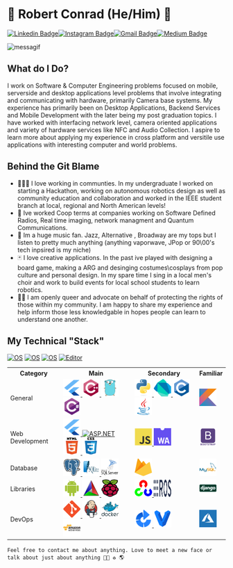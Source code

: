 <!-- Inspired by @sakshamtaneja21 , @br3ndonland -->


# 👨 Robert Conrad (He/Him) 🎺
[![Linkedin Badge](https://img.shields.io/badge/-PirateRoberts98-blue?style=flat-square&logo=Linkedin&logoColor=white&link=https://www.linkedin.com/in/PirateRoberts98/)](https://www.linkedin.com/in/PirateRoberts98/)[![Instagram Badge](https://img.shields.io/badge/-PirateRoberts98-3f729b?style=flat-square&logo=Instagram&logoColor=white&link=https://www.instagram.com/PirateRoberts98/)](https://www.instagram.com/PirateRoberts98/)[![Gmail Badge](https://img.shields.io/badge/-robert.conrad@ieee.org-c14438?style=flat-square&logo=Gmail&logoColor=white&link=mailto:robert.conrad@ieee.org)](mailto:robert.conrad@ieee.org)[![Medium Badge](https://img.shields.io/badge/-PirateRoberts98-blue?style=flat-square&logo=Medium&logoColor=white&link=https://www.medium.com/PirateRoberts98/)](https://medium.com/@PirateRoberts98)

<!-- Twitter (Exists but not something I am focusing on in the current time -->
<!-- #![Twitter Badge](https://img.shields.io/badge/-@PirateRoberts98-1ca0f1?style=flat-square&labelColor=1ca0f1&logo=twitter&logoColor=white&link=https://twitter.com/PirateRoberts98)](https://twitter.com/PirateRoberts98) -->

<!-- Insert Gif Header Here: https://msgif.net/ -->
![messagif](https://user-images.githubusercontent.com/25108051/221100378-818f09a3-b79a-46ed-9dc5-9d3bae0d1d42.gif)

## What do I Do?

I work on Software & Computer Engineering problems focused on mobile, serverside and desktop applications level problems that involve integrating and communicating with hardware, primarily Camera base systems. My experience has primarily been on Desktop Applications, Backend Services and Mobile Development with the later being my post graduation topics. I have worked with interfacing network level, camera oriented applications and variety of hardware services like NFC and Audio Collection. I aspire to learn more about applying my experience in cross platform and versitile use applications with interesting computer and world problems.
 
## Behind the Git Blame 
 

- 👨‍👩‍👦 I love working in communties. In my undergraduate I worked on starting a Hackathon, working on autonomous robotics design as well as community education and collaboration and worked in the IEEE student branch at local, regional and North American levels! 
- 🤖 Ive worked Coop terms at companies working on Software Defined Radios, Real time imaging, network managment and Quantum Communications. 
- 🎺 Im a huge music fan. Jazz, Alternative , Broadway are my tops but I listen to pretty much anything (anything vaporwave, JPop or 90\00's tech inpsired is my niche)
- 🃏 I love creative applications. In the past ive played with designing a board game, making a ARG and desinging costumes\cosplays from pop culture and personal design. In my spare time I sing in a local men's choir and work to build events for local school students to learn robotics.
- 🏳‍🌈 I am openly queer and advocate on behalf of protecting the rights of those within my community. I am happy to share my experience and help inform those less knowledgable in hopes people can learn to understand one another.

## My Technical "Stack"
[![OS](https://img.shields.io/badge/OS-Linux-informational?style=flat-square&logo=linux&logoColor=white)](https://en.wikipedia.org/wiki/Linux)
[![OS](https://img.shields.io/badge/OS-Windows-informational?style=flat-square&logo=windows&logoColor=white)](https://en.wikipedia.org/wiki/Microsoft_Windows)
[![OS](https://img.shields.io/badge/OS-MacOS-informational?style=flat-square&logo=apple&logoColor=white)](https://developer.apple.com/)
[![Editor](https://img.shields.io/badge/Editor-VSCode-blue?style=flat-square&logo=visual-studio-code&logoColor=white)](https://code.visualstudio.com/)
<!-- [![Dotfiles](https://img.shields.io/badge/Setup_-Dotfiles-blue?style=flat-square&logo=when-i-work&logoColor=white)](https://github.com/PirateRoberts98/dotfiles) -->


<table>
    <tr>
        <th>Category</th>
        <th>Main</th>
        <th>Secondary</th>
        <th>Familiar</th>
    </tr>
    <tr>
        <td>General</td>
        <td>
            <a href="https://flutter.dev" target="_blank"> <img src="images\language\flutter.svg"  alt="flutter" width="40" height="40"/> </a>
            <a href="https://en.wikipedia.org/wiki/C%2B%2B" target="_blank"> <img src="images\language\cpp.svg"  alt="cpp" width="40" height="40"/> </a>
            <a href="https://golang.org/" target="_blank"> <img src="images\language\golang.svg"  alt="golang" width="40" height="40"/> </a> 
            <a href="https://docs.microsoft.com/en-us/dotnet/csharp/programming-guide/" target="_blank"> <img src="images\language\csharp.svg"  alt="csharp" width="40" height="40"/> </a>
        </td>
        <td>
           <a href="https://www.python.org/" target="_blank"> <img src="images\language\python.svg"  alt="python" width="40" height="40"/> </a> 
            <a href="https://dart.dev" target="_blank"> <img src="images\language\dart.svg"  alt="dart" width="40" height="40"/> </a>
            <a href="https://en.wikipedia.org/wiki/C_(programming_language)" target="_blank"> <img src="images\language\c.svg"  alt="c" width="40" height="40"/> </a>
            <a href="https://en.wikipedia.org/wiki/Java_(programming_language)" target="_blank"> <img src="images\language\java.svg"  alt="java" width="40" height="40"/> </a>  
        </td>
        <td>
            <a href="https://kotlinlang.org/" target="_blank"> <img src="images\language\kotlin.svg"  alt="kotlin" width="40" height="40"/> </a> 
            <!-- <a href="https://www.rust-lang.org/" target="_blank"> <img src="images\language\rust.svg"  alt="rust" width="40" height="40"/> </a>  -->
        </td>
    </tr> 
    <tr>
        <td> Web Development</td>
        <td>
                    <a href="https://flutter.dev" target="_blank"> <img src="images\language\flutter.svg"  alt="flutter" width="40" height="40"/> </a>
                    <a href="https://dotnet.microsoft.com/en-us/apps/aspnet" target="_blank"> <img src="https://www.simplilearn.com/ice9/free_resources_article_thumb/ASP.NET_logo.jpg"  alt="ASP.NET" width="40" height="40"/> </a>
                                <a href="https://developer.mozilla.org/en-US/docs/Web/Guide/HTML/HTML5" target="_blank"> <img src="images\language\html5.svg"  alt="html5" width="40" height="40"/> </a> 
                                            <a href="https://developer.mozilla.org/en-US/docs/Archive/CSS3" target="_blank"> <img src="images\language\css3.svg"  alt="css3" width="40" height="40"/> </a>
        </td>
        <td>
            <a href="https://developer.mozilla.org/en-US/docs/Web/JavaScript" target="_blank"> <img src="images\language\javascript.svg"  alt="javascript" width="40" height="40"/> </a> 
            <a href="https://webassembly.org/" target="_blank"> <img src="images\frameworks\wasm.png"  alt="wasm" width="40" height="40"/> </a> 
        </td>
        <td>
            <a href="https://getbootstrap.com/" target="_blank"> <img src="images\frameworks\bootstrap.svg"  alt="bootstrap" width="40" height="40"/> </a> 
        </td>
  </tr>
      <tr>
    <td>Database</td>
    <td>
        <a href="https://www.postgresql.org/" target="_blank"> <img src="images\database\postgresql.svg"  alt="postgresql" width="40" height="40"/> </a>
                <a href="https://www.sqlite.org/" target="_blank"> <img src="images\database\sqlite.png"  alt="sqlite" width="40" height="40"/> </a>
                                <a href="https://www.microsoft.com/en-ca/sql-server" target="_blank"> <img src="images\database\microsoftsql.png"  alt="sql server" width="40" height="40"/> </a>
        <!-- <a href="https://www.mongodb.com/3" target="_blank"> <img src="images\database\mongoDB.svg"  alt="mongodb" width="40" height="40"/> </a> -->
    </td>
    <td>
        <a href="https://firebase.google.com/" target="_blank"> <img src="images\database\firebase.png"  alt="firebase" width="40" height="40"/> </a>      
    </td>
    <td>
        <a href="https://www.mysql.com/" target="_blank"> <img src="images\database\mysql.svg"  alt="mysql" width="40" height="40"/> </a>
    </td>
  </tr>
  <tr>
    <td>Libraries</td>
    <td>
        <a href="https://developer.android.com/" target="_blank"> <img src="images\frameworks\android.svg"  alt="android" width="40" height="40"/> </a>
        <a href="https://cmake.org/" target="_blank"> <img src="images\frameworks\cmake.png"  alt="cmake" width="40" height="40"/> </a>
        <a href="https://www.raspberrypi.org/" target="_blank"> <img src="images\frameworks\pi.png"  alt="pi" width="40" height="40"/> </a>
    </td>
    <td>
        <a href="https://opencv.org/" target="_blank"> <img src="images\frameworks\opencv.svg"  alt="opencv" width="40" height="40"/> </a> 
                <a href="https://www.ros.org/" target="_blank"> <img src="images\frameworks\ros.svg"  alt="ros" width="40" height="40"/> </a>
    </td>
    <td>
        <a href="https://www.djangoproject.com/" target="_blank"> <img src="images\language\django.svg"  alt="django" width="40" height="40"/> </a>
        <!-- <a href="https://kafka.apache.org/" target="_blank"> <img src="images\frameworks\kafka.svg"  alt="kafka" width="40" height="40"/> </a>  -->
    </td>
  </tr>
    <tr>
    <td>DevOps</td>
    <td>
        <a href="https://git-scm.com/" target="_blank"> <img src="images\tools\git.svg"  alt="git" width="40" height="40"/>  </a>
        <a href="https://www.jenkins.io/" target="_blank"> <img src="images\devops\jenkins.svg"  alt="jenkins" width="40" height="40"/> </a> 
        <a href="https://www.docker.com/" target="_blank"> <img src="images\devops\docker.svg"  alt="docker" width="40" height="40"/> </a> 
                <a href="https://aws.amazon.com/" target="_blank"> <img src="images\devops\aws.svg"  alt="aws" width="40" height="40"/> </a>
    </td>
    <td>
        <a href="https://www.atlassian.com/software/bamboo" target="_blank"> <img src="images\devops\bamboo.png"  alt="bamboo" width="40" height="40"/> </a>
        <a href="https://www.vagrantup.com/" target="_blank"> <img src="images\devops\vagrant.svg"  alt="vagrant" width="40" height="40"/> </a>  
    </td>
    <td>
        <a href="https://azure.microsoft.com/en-ca/" target="_blank"> <img src="images\devops\azure.jpg"  alt="azure" width="40" height="40"/> </a>  
    </td>
  </tr>
</table>

       

<!-- Future Learn Items
<a href="https://cassandra.apache.org/" target="_blank"> <img src="images\database\cassandra.png"  alt="cassandra" width="40" height="40"/> </a> 
<a href="https://redis.io/" target="_blank"> <img src="images\database\redis.svg"  alt="redis" width="40" height="40"/> </a> 
<a href="https://unity.com/" target="_blank"> <img src="images\frameworks\unity.svg"  alt="unity" width="40" height="40"/> </a> 
<a href="https://www.arduino.cc/" target="_blank"> <img src="images\frameworks\arduino.svg"  alt="arduino" width="40" height="40"/> </a> 
<a href="https://www.electronjs.org/" target="_blank"> <img src="images\frameworks\electron.svg"  alt="electron" width="40" height="40"/> </a> 
<a href="https://www.openscad.org/" target="_blank"> <img src="images\frameworks\OpensCAD.png"  alt="OpensCAD" width="40" height="40"/> </a>
<a href="https://webpack.js.org/" target="_blank"> <img src="images\frameworks\webpack.svg"  alt="webpack" width="40" height="40"/> </a>  
<a href="https://www.typescriptlang.org/" target="_blank"> <img src="images\language\typescript.svg"  alt="typescript" width="40" height="40"/> </a> 
<a href="https://racket-lang.org/" target="_blank"> <img src="images\language\racket.svg"  alt="racket" width="40" height="40"/> </a> 
<a href="https://sass-lang.com/" target="_blank"> <img src="images\language\sass.svg"  alt="sass" width="40" height="40"/> </a> 
<a href="http://lesscss.org/" target="_blank"> <img src="images\language\less.svg"  alt="less" width="40" height="40"/> </a> 
<a href="https://nodejs.org/en/" target="_blank"> <img src="images\language\node.svg"  alt="node" width="40" height="40"/> </a> 
<a href="https://reactjs.org/" target="_blank"> <img src="images\language\react.svg"  alt="react" width="40" height="40"/> </a> 
<a href="https://vuejs.org/" target="_blank"> <img src="images\language\vue.svg"  alt="vue" width="40" height="40"/> </a> 
<a href="https://www.ssh.com/"  target="_blank"> <img src="images\tools\ssh.svg"  alt="ssh" width="40" height="40"/> </a> 
 -->

<!-- Main: Commonly used,strong knowledge of basics & experience in common used items <br>
Secondary: Strong comfort in using technology. Some experience in use <br>
Familiar: Understand the technology at a limited capacity (often actively learning)  <br> -->


` Feel free to contact me about anything. Love to meet a new face or talk about just about anything 🏳‍🌈 ♻ 🌎 ` 
